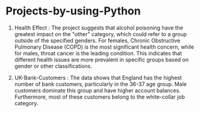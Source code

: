 # Projects-by-using-Python
1. Health Effect : The project suggests that alcohol poisoning have the greatest impact on the "other" category, which could refer to a group outside of the specified genders. For females, Chronic Obstructive Pulmonary Disease (COPD) is the most significant health concern, while for males, throat cancer is the leading condition. This indicates that different health issues are more prevalent in specific groups based on gender or other classifications.
   
2. UK-Bank-Customers : The data shows that England has the highest number of bank customers, particularly in the 36-37 age group. Male customers dominate this group and have higher account balances. Furthermore, most of these customers belong to the white-collar job category.
